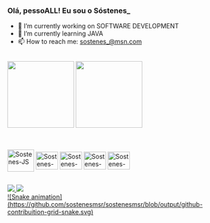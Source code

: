 ### Olá, pessoALL! Eu sou o Sóstenes_

- 🔭 I’m currently working on SOFTWARE DEVELOPMENT
- 🌱 I’m currently learning JAVA
- 📫 How to reach me: sostenes_@msn.com
##

<div>
  <img height="150em" src="https://github-readme-stats.vercel.app/api?username=sostenesmsr&show_icons-true&theme=dracula&include_all_commits=true&count"/>
  <img height="150em" src="https://github-readme-stats.vercel.app/api/top-langs/?username=sostenesmsr&layout=compact&langs_count=16&theme=dracula"/>
</div>

##

<div style-"display: inline_block"><br>
<img align="center" alt="Sostenes-JS" height="50" width="60" src="https://cdn.jsdelivr.net/gh/devicons/devicon/icons/java/java-original-wordmark.svg">
<img align="center" alt="Sostenes-JS" height="40" width="50" src="https://cdn.jsdelivr.net/gh/devicons/devicon/icons/javascript/javascript-original.svg">
<img align="center" alt="Sostenes-JS" height="40" width="50" src="https://cdn.jsdelivr.net/gh/devicons/devicon/icons/html5/html5-plain-wordmark.svg">
<img align="center" alt="Sostenes-JS" height="40" width="50" src="https://cdn.jsdelivr.net/gh/devicons/devicon/icons/css3/css3-plain-wordmark.svg">
<img align="center" alt="Sostenes-JS" height="40" width="50" src="https://cdn.jsdelivr.net/gh/devicons/devicon/icons/kotlin/kotlin-original.svg">
</div>

<!-- <img align="right" alt="Sostenes-GIF" height="110" width="90" src="https://media.discordapp.net/attachments/850171914718412803/890318426889928704/unknown.png"> -->

##

<div>
  <a href="https://www.linkedin.com/in/sóstenes-ribeiro/" target="_blank"><img src="https://img.shields.io/badge/LinkedIn-0077B5?style=for-the-badge&logo=linkedin&logoColor=white" target="_blank"</a>
  <a href="https://www.instagram.com/sostenes_/" target="_blank"><img src="https://img.shields.io/badge/Instagram-E4405F?style=for-the-badge&logo=instagram&logoColor=white" target="_blank"</a>  
</div>
    
<div>
  ![Snake animation](https://github.com/sostenesmsr/sostenesmsr/blob/output/github-contribuition-grid-snake.svg)
</div>
